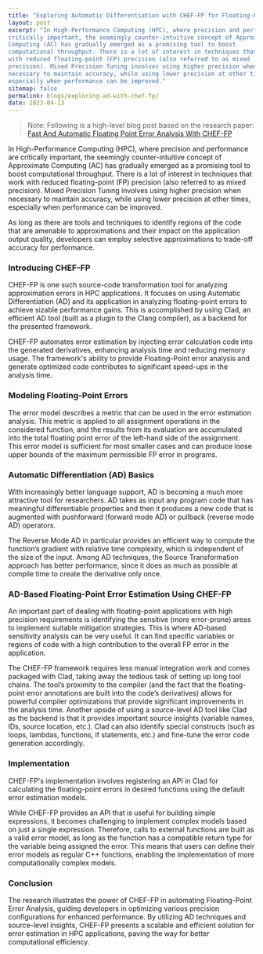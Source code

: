 ```yaml
---
title: "Exploring Automatic Differentiation with CHEF-FP for Floating-Point Error Analysis"
layout: post
excerpt: "In High-Performance Computing (HPC), where precision and performance are
critically important, the seemingly counter-intuitive concept of Approximate
Computing (AC) has gradually emerged as a promising tool to boost
computational throughput. There is a lot of interest in techniques that work
with reduced floating-point (FP) precision (also referred to as mixed
precision). Mixed Precision Tuning involves using higher precision when
necessary to maintain accuracy, while using lower precision at other times,
especially when performance can be improved."
sitemap: false
permalink: blogs/exploring-ad-with-chef-fp/
date: 2023-04-13
---
```



> Note: Following is a high-level blog post based on the research paper: [Fast
> And Automatic Floating Point Error Analysis With CHEF-FP]

In High-Performance Computing (HPC), where precision and performance are
critically important, the seemingly counter-intuitive concept of Approximate
Computing (AC) has gradually emerged as a promising tool to boost
computational throughput. There is a lot of interest in techniques that work
with reduced floating-point (FP) precision (also referred to as mixed
precision). Mixed Precision Tuning involves using higher precision when
necessary to maintain accuracy, while using lower precision at other times,
especially when performance can be improved.

As long as there are tools and techniques to identify regions of the code that
are amenable to approximations and their impact on the application output
quality, developers can employ selective approximations to trade-off accuracy
for performance.

### Introducing CHEF-FP

CHEF-FP is one such source-code transformation tool for analyzing
approximation errors in HPC applications. It focuses on using Automatic
Differentiation (AD) and its application in analyzing floating-point errors to
achieve sizable performance gains. This is accomplished by using Clad, an
efficient AD tool (built as a plugin to the Clang compiler), as a backend for
the presented framework.

CHEF-FP automates error estimation by injecting error calculation code into
the generated derivatives, enhancing analysis time and reducing memory usage.
The framework's ability to provide Floating-Point error analysis and generate
optimized code contributes to significant speed-ups in the analysis time.

### Modeling Floating-Point Errors

The error model describes a metric that can be used in the error estimation
analysis. This metric is applied to all assignment operations in the
considered function, and the results from its evaluation are accumulated into
the total floating point error of the left-hand side of the assignment. This
error model is sufficient for most smaller cases and can produce loose upper
bounds of the maximum permissible FP error in programs.

### Automatic Differentiation (AD) Basics

With increasingly better language support, AD is becoming a much more
attractive tool for researchers. AD takes as input any program code that has
meaningful differentiable properties and then it produces a new code that is
augmented with pushforward (forward mode AD) or pullback (reverse mode AD)
operators. 

The Reverse Mode AD in particular provides an efficient way to compute the
function’s gradient with relative time complexity,  which is independent of
the size of the input. Among AD techniques, the Source Transformation approach
has better performance, since it does as much as possible at compile time to
create the derivative only once. 

### AD-Based Floating-Point Error Estimation Using CHEF-FP

An important part of dealing with floating-point applications with high
precision requirements is identifying the sensitive (more error-prone) areas
to implement suitable mitigation strategies. This is where AD-based
sensitivity analysis can be very useful. It can find specific variables or
regions of code with a high contribution to the overall FP error in the
application. 

The CHEF-FP framework requires less manual integration work and comes packaged
with Clad, taking away the tedious task of setting up long tool chains. The
tool’s proximity to the compiler (and the fact that the floating-point error
annotations are built into the code’s derivatives) allows for powerful
compiler optimizations that provide significant improvements in the analysis
time. Another upside of using a source-level AD tool like Clad as the backend
is that it provides important source insights (variable names, IDs, source
location, etc.). Clad can also identify special constructs (such as loops,
lambdas, functions, if statements, etc.) and fine-tune the error code
generation accordingly. 

### Implementation

CHEF-FP's implementation involves registering an API in Clad for calculating
the floating-point errors in desired functions using the default error
estimation models. 

While CHEF-FP provides an API that is useful for building simple expressions,
it becomes challenging to implement complex models based on just a single
expression. Therefore, calls to external functions are built as a valid error
model, as long as the function has a compatible return type for the variable
being assigned the error. This means that users can define their error models
as regular C++ functions, enabling the implementation of more computationally
complex models.

### Conclusion

The research illustrates the power of CHEF-FP in automating Floating-Point
Error Analysis, guiding developers in optimizing various precision
configurations for enhanced performance. By utilizing AD techniques and
source-level insights, CHEF-FP presents a scalable and efficient solution for
error estimation in HPC applications, paving the way for better computational
efficiency.


[Fast And Automatic Floating Point Error Analysis With CHEF-FP]: https://arxiv.org/abs/2304.06441
